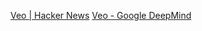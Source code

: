 
[Veo | Hacker News](https://news.ycombinator.com/item?id=40358041)
[Veo - Google DeepMind](https://deepmind.google/technologies/veo/)
